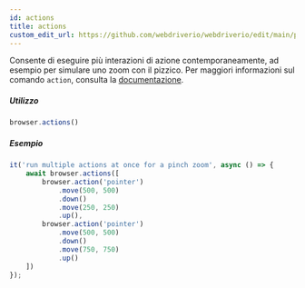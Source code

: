 ```yaml
---
id: actions
title: actions
custom_edit_url: https://github.com/webdriverio/webdriverio/edit/main/packages/webdriverio/src/commands/browser/actions.ts
---
```


Consente di eseguire più interazioni di azione contemporaneamente, ad esempio per simulare uno zoom con il pizzico.
Per maggiori informazioni sul comando `action`, consulta la [documentazione](/docs/api/browser/action).

##### Utilizzo

```js
browser.actions()
```

##### Esempio

```js title="action.js"
it('run multiple actions at once for a pinch zoom', async () => {
    await browser.actions([
        browser.action('pointer')
            .move(500, 500)
            .down()
            .move(250, 250)
            .up(),
        browser.action('pointer')
            .move(500, 500)
            .down()
            .move(750, 750)
            .up()
    ])
});
```